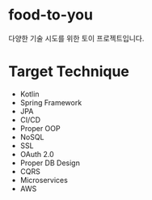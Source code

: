 # food-to-you
다양한 기술 시도를 위한 토이 프로젝트입니다.

# Target Technique
* Kotlin
* Spring Framework
* JPA
* CI/CD
* Proper OOP
* NoSQL
* SSL
* OAuth 2.0
* Proper DB Design
* CQRS
* Microservices
* AWS
